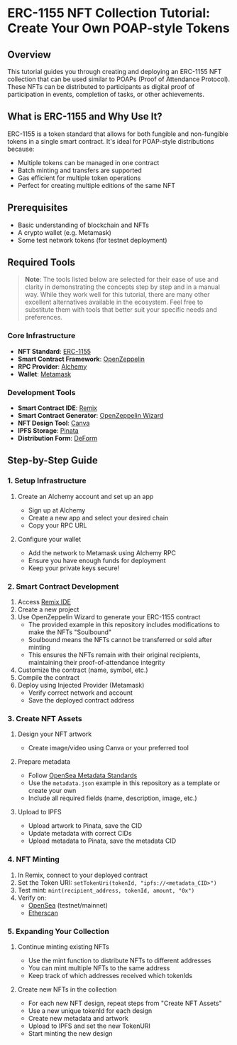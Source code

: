 # ERC-1155 NFT Collection Tutorial: Create Your Own POAP-style Tokens

## Overview
This tutorial guides you through creating and deploying an ERC-1155 NFT collection that can be used similar to POAPs (Proof of Attendance Protocol). These NFTs can be distributed to participants as digital proof of participation in events, completion of tasks, or other achievements.

## What is ERC-1155 and Why Use It?
ERC-1155 is a token standard that allows for both fungible and non-fungible tokens in a single smart contract. It's ideal for POAP-style distributions because:
- Multiple tokens can be managed in one contract
- Batch minting and transfers are supported
- Gas efficient for multiple token operations
- Perfect for creating multiple editions of the same NFT

## Prerequisites
- Basic understanding of blockchain and NFTs
- A crypto wallet (e.g. Metamask)
- Some test network tokens (for testnet deployment)

## Required Tools

> **Note**: The tools listed below are selected for their ease of use and clarity in demonstrating the concepts step by step and in a manual way. While they work well for this tutorial, there are many other excellent alternatives available in the ecosystem. Feel free to substitute them with tools that better suit your specific needs and preferences.

### Core Infrastructure
- **NFT Standard**: [ERC-1155](https://ethereum.org/en/developers/docs/standards/tokens/erc-1155/)
- **Smart Contract Framework**: [OpenZeppelin](https://docs.openzeppelin.com/contracts/5.x/erc1155)
- **RPC Provider**: [Alchemy](https://www.alchemy.com/)
- **Wallet**: [Metamask](https://metamask.io/)

### Development Tools
- **Smart Contract IDE**: [Remix](https://remix.ethereum.org/)
- **Smart Contract Generator**: [OpenZeppelin Wizard](https://wizard.openzeppelin.com/#erc1155)
- **NFT Design Tool**: [Canva](https://www.canva.com/)
- **IPFS Storage**: [Pinata](https://pinata.cloud/)
- **Distribution Form**: [DeForm](https://app.deform.cc/)

## Step-by-Step Guide

### 1. Setup Infrastructure
1. Create an Alchemy account and set up an app
   - Sign up at Alchemy
   - Create a new app and select your desired chain
   - Copy your RPC URL

2. Configure your wallet
   - Add the network to Metamask using Alchemy RPC
   - Ensure you have enough funds for deployment
   - Keep your private keys secure!

### 2. Smart Contract Development
1. Access [Remix IDE](https://remix.ethereum.org/)
2. Create a new project
3. Use OpenZeppelin Wizard to generate your ERC-1155 contract
   - The provided example in this repository includes modifications to make the NFTs "Soulbound"
   - Soulbound means the NFTs cannot be transferred or sold after minting
   - This ensures the NFTs remain with their original recipients, maintaining their proof-of-attendance integrity
4. Customize the contract (name, symbol, etc.)
5. Compile the contract
6. Deploy using Injected Provider (Metamask)
   - Verify correct network and account
   - Save the deployed contract address

### 3. Create NFT Assets
1. Design your NFT artwork
   - Create image/video using Canva or your preferred tool

2. Prepare metadata
   - Follow [OpenSea Metadata Standards](https://docs.opensea.io/docs/metadata-standards)
   - Use the `metadata.json` example in this repository as a template or create your own
   - Include all required fields (name, description, image, etc.)

3. Upload to IPFS
   - Upload artwork to Pinata, save the CID
   - Update metadata with correct CIDs
   - Upload metadata to Pinata, save the metadata CID

### 4. NFT Minting
1. In Remix, connect to your deployed contract
2. Set the Token URI: `setTokenUri(tokenId, "ipfs://<metadata_CID>")`
3. Test mint: `mint(recipient_address, tokenId, amount, "0x")`
4. Verify on:
   - [OpenSea](https://opensea.io/) (testnet/mainnet)
   - [Etherscan](https://etherscan.io/)

### 5. Expanding Your Collection
1. Continue minting existing NFTs
   - Use the mint function to distribute NFTs to different addresses
   - You can mint multiple NFTs to the same address
   - Keep track of which addresses received which tokenIds

2. Create new NFTs in the collection
   - For each new NFT design, repeat steps from "Create NFT Assets"
   - Use a new unique tokenId for each design
   - Create new metadata and artwork
   - Upload to IPFS and set the new TokenURI
   - Start minting the new design










